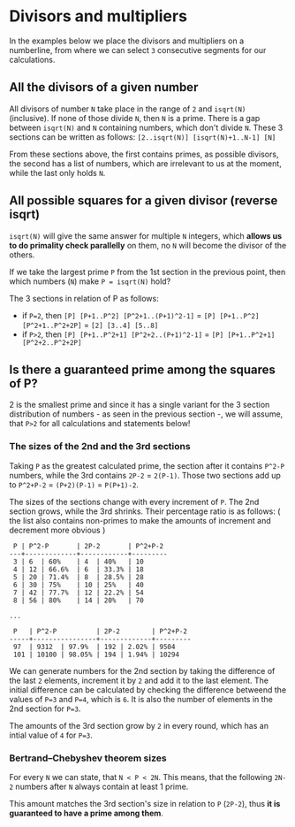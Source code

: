 # Divisors and multipliers

In the examples below we place the divisors and multipliers on a numberline, from where we can select `3` consecutive segments for our calculations.

## All the divisors of a given number

All divisors of number `N` take place in the range of `2` and `isqrt(N)` (inclusive). If none of those divide `N`, then `N` is a prime. There is a gap between `isqrt(N)` and `N` containing numbers, which don't divide `N`. These 3 sections can be written as follows: `[2..isqrt(N)] [isqrt(N)+1..N-1] [N]`

From these sections above, the first contains primes, as possible divisors, the second has a list of numbers, which are irrelevant to us at the moment, while the last only holds `N`.

## All possible squares for a given divisor (reverse isqrt)

`isqrt(N)` will give the same answer for multiple `N` integers, which **allows us to do primality check parallelly** on them, no `N` will become the divisor of the others.

If we take the largest prime `P` from the 1st section in the previous point, then which numbers (`N`) make `P = isqrt(N)` hold?

The 3 sections in relation of P as follows:

* if `P=2`, then `[P] [P+1..P^2] [P^2+1..(P+1)^2-1]` = `[P] [P+1..P^2] [P^2+1..P^2+2P]` = `[2] [3..4] [5..8]`
* if `P>2`, then `[P] [P+1..P^2+1] [P^2+2..(P+1)^2-1]` = `[P] [P+1..P^2+1] [P^2+2..P^2+2P]`

## Is there a guaranteed prime among the squares of P?

2 is the smallest prime and since it has a single variant for the 3 section distribution of numbers - as seen in the previous section -, we will assume, that `P>2` for all calculations and statements below!

### The sizes of the 2nd and the 3rd sections

Taking `P` as the greatest calculated prime, the section after it contains `P^2-P` numbers, while the 3rd contains `2P-2` = `2(P-1)`. Those two sections add up to `P^2+P-2` = `(P+2)(P-1)` = `P(P+1)-2`.

The sizes of the sections change with every increment of `P`. The 2nd section grows, while the 3rd shrinks. Their percentage ratio is as follows:
( the list also contains non-primes to make the amounts of increment and decrement more obvious )

```
 P | P^2-P       | 2P-2       | P^2+P-2
---+-------------+------------+---------
 3 | 6  | 60%    | 4  | 40%   | 10
 4 | 12 | 66.6%  | 6  | 33.3% | 18
 5 | 20 | 71.4%  | 8  | 28.5% | 28
 6 | 30 | 75%    | 10 | 25%   | 40
 7 | 42 | 77.7%  | 12 | 22.2% | 54
 8 | 56 | 80%    | 14 | 20%   | 70

...

 P   | P^2-P          | 2P-2        | P^2+P-2
-----+----------------+-------------+---------
 97  | 9312  | 97.9%  | 192 | 2.02% | 9504
 101 | 10100 | 98.05% | 194 | 1.94% | 10294
```

We can generate numbers for the 2nd section by taking the difference of the last `2` elements, increment it by `2` and add it to the last element. The initial difference can be calculated by checking the difference betweend the values of `P=3` and `P=4`, which is `6`. It is also the number of elements in the 2nd section for `P=3`.

The amounts of the 3rd section grow by `2` in every round, which has an intial value of `4` for `P=3`.

### Bertrand–Chebyshev theorem sizes

For every `N` we can state, that `N < P < 2N`. This means, that the following `2N-2` numbers after `N` always contain at least 1 prime.

This amount matches the 3rd section's size in relation to `P` (`2P-2`), thus **it is guaranteed to have a prime among them**.
